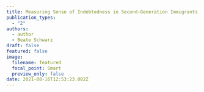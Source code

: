 ```yaml
---
title: Measuring Sense of Indebtedness in Second-Generation Immigrants in Switzerland
publication_types:
  - "2"
authors:
  - author
  - Beate Schwarz
draft: false
featured: false
image:
  filename: featured
  focal_point: Smart
  preview_only: false
date: 2021-08-16T12:53:23.082Z
---
```

